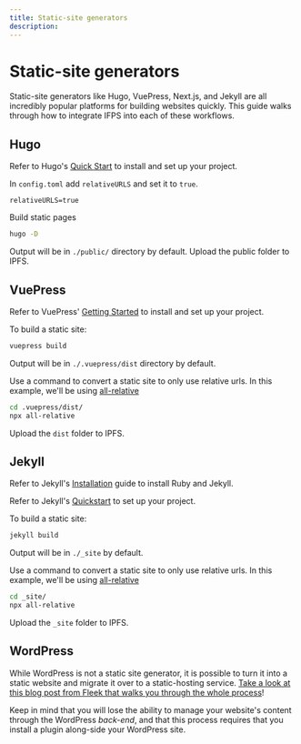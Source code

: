 ```yaml
---
title: Static-site generators
description:
---
```


# Static-site generators

Static-site generators like Hugo, VuePress, Next.js, and Jekyll are all incredibly popular platforms for building websites quickly. This guide walks through how to integrate IFPS into each of these workflows.

## Hugo

Refer to Hugo's [Quick Start](https://gohugo.io/getting-started/quick-start/) to install and set up your project.

In `config.toml` add `relativeURLS` and set it to `true`.

```
relativeURLS=true
```

Build static pages

```bash
hugo -D
```

Output will be in `./public/` directory by default. Upload the public folder to IPFS.

## VuePress

Refer to VuePress' [Getting Started](https://vuepress.vuejs.org/guide/) to install and set up your project.

To build a static site:

```bash
vuepress build
```

Output will be in `./.vuepress/dist` directory by default.

Use a command to convert a static site to only use relative urls. In this example, we'll be using [all-relative](https://www.npmjs.com/package/all-relative)

```bash
cd .vuepress/dist/
npx all-relative
```

Upload the `dist` folder to IPFS.

## Jekyll

Refer to Jekyll's [Installation](https://jekyllrb.com/docs/installation/) guide to install Ruby and Jekyll.

Refer to Jekyll's [Quickstart](https://jekyllrb.com/docs/) to set up your project.

To build a static site:

```bash
jekyll build
```

Output will be in `./_site` by default.

Use a command to convert a static site to only use relative urls. In this example, we'll be using [all-relative](https://www.npmjs.com/package/all-relative)

```bash
cd _site/
npx all-relative
```

Upload the `_site` folder to IPFS.

## WordPress

While WordPress is not a static site generator, it is possible to turn it into a static website and migrate it over to a static-hosting service. [Take a look at this blog post from Fleek that walks you through the whole process](https://blog.fleek.co/posts/wordpress+fleek)!

Keep in mind that you will lose the ability to manage your website's content through the WordPress _back-end_, and that this process requires that you install a plugin along-side your WordPress site.
